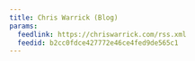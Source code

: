```yaml
---
title: Chris Warrick (Blog)
params:
  feedlink: https://chriswarrick.com/rss.xml
  feedid: b2cc0fdce427772e46ce4fed9de565c1
---
```

